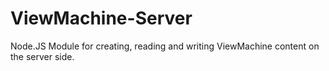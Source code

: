 ViewMachine-Server
==================

Node.JS Module for creating, reading and writing ViewMachine content on the server side.
